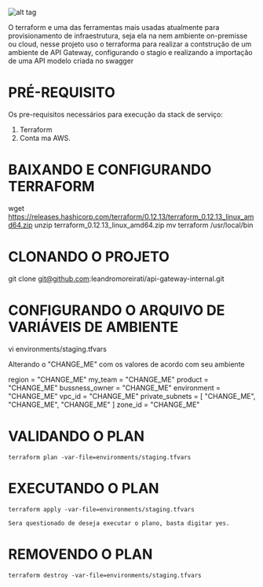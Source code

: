 ![alt tag](https://www.terraform.io/assets/images/logo-hashicorp-3f10732f.svg)

O terraform e uma das ferramentas mais usadas atualmente para provisionamento de infraestrutura, seja ela na nem ambiente on-premisse ou cloud, nesse projeto uso o terraforma para realizar a contstrução de um ambiente de API Gateway, configurando o stagio e realizando a importação de uma API modelo criada no swagger


# PRÉ-REQUISITO
Os pre-requisitos necessários para execução da stack de serviço:
 1) Terraform
 2) Conta ma AWS.

# BAIXANDO E CONFIGURANDO TERRAFORM
   wget https://releases.hashicorp.com/terraform/0.12.13/terraform_0.12.13_linux_amd64.zip
   unzip terraform_0.12.13_linux_amd64.zip
   mv terraform /usr/local/bin

# CLONANDO O PROJETO
   git clone git@github.com:leandromoreirati/api-gateway-internal.git
   

# CONFIGURANDO O ARQUIVO DE VARIÁVEIS DE AMBIENTE
   vi environments/staging.tfvars

   Alterando o "CHANGE_ME" com os valores de acordo com seu ambiente

   region = "CHANGE_ME"
   my_team = "CHANGE_ME"
   product = "CHANGE_ME"
   bussness_owner = "CHANGE_ME"
   environment = "CHANGE_ME"
   vpc_id = "CHANGE_ME"
   private_subnets = [
                      "CHANGE_ME",
                      "CHANGE_ME",
                      "CHANGE_ME"
                  ]
   zone_id = "CHANGE_ME"

   
# VALIDANDO O PLAN

    terraform plan -var-file=environments/staging.tfvars

# EXECUTANDO O PLAN

    terraform apply -var-file=environments/staging.tfvars

    Sera questionado de deseja executar o plano, basta digitar yes.

# REMOVENDO O PLAN

    terraform destroy -var-file=environments/staging.tfvars